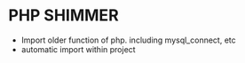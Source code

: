# PHP SHIMMER
- Import older function of php. including mysql_connect, etc
- automatic import within project
